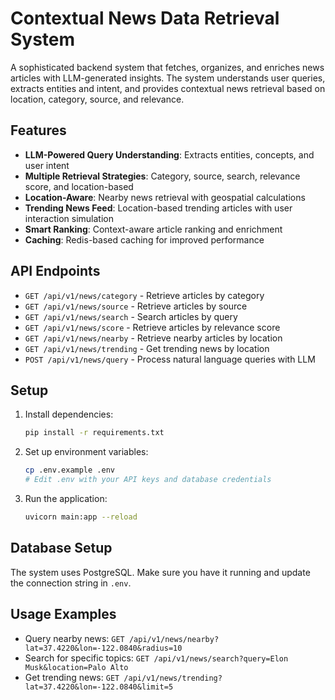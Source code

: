 # Contextual News Data Retrieval System

A sophisticated backend system that fetches, organizes, and enriches news articles with LLM-generated insights. The system understands user queries, extracts entities and intent, and provides contextual news retrieval based on location, category, source, and relevance.

## Features

- **LLM-Powered Query Understanding**: Extracts entities, concepts, and user intent
- **Multiple Retrieval Strategies**: Category, source, search, relevance score, and location-based
- **Location-Aware**: Nearby news retrieval with geospatial calculations
- **Trending News Feed**: Location-based trending articles with user interaction simulation
- **Smart Ranking**: Context-aware article ranking and enrichment
- **Caching**: Redis-based caching for improved performance

## API Endpoints

- `GET /api/v1/news/category` - Retrieve articles by category
- `GET /api/v1/news/source` - Retrieve articles by source
- `GET /api/v1/news/search` - Search articles by query
- `GET /api/v1/news/score` - Retrieve articles by relevance score
- `GET /api/v1/news/nearby` - Retrieve nearby articles by location
- `GET /api/v1/news/trending` - Get trending news by location
- `POST /api/v1/news/query` - Process natural language queries with LLM

## Setup

1. Install dependencies:
   ```bash
   pip install -r requirements.txt
   ```

2. Set up environment variables:
   ```bash
   cp .env.example .env
   # Edit .env with your API keys and database credentials
   ```

3. Run the application:
   ```bash
   uvicorn main:app --reload
   ```

## Database Setup

The system uses PostgreSQL. Make sure you have it running and update the connection string in `.env`.

## Usage Examples

- Query nearby news: `GET /api/v1/news/nearby?lat=37.4220&lon=-122.0840&radius=10`
- Search for specific topics: `GET /api/v1/news/search?query=Elon Musk&location=Palo Alto`
- Get trending news: `GET /api/v1/news/trending?lat=37.4220&lon=-122.0840&limit=5`
